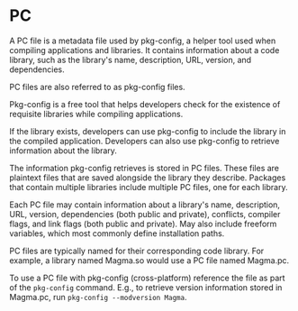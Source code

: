 # PC  

A PC file is a metadata file used by pkg-config, a helper tool used when compiling applications and libraries. It contains information about a code library, such as the library's name, description, URL, version, and dependencies.  

PC files are also referred to as pkg-config files.  

Pkg-config is a free tool that helps developers check for the existence of requisite libraries while compiling applications. 

If the library exists, developers can use pkg-config to include the library in the compiled application. Developers can also use pkg-config to retrieve information about the library.   

The information pkg-config retrieves is stored in PC files. These files are plaintext files that are saved alongside the library they describe. Packages that contain multiple libraries include multiple PC files, one for each library.  

Each PC file may contain information about a library's name, description, URL, version, dependencies (both public and private), conflicts, compiler flags, and link flags (both public and private). May also include freeform variables, which most commonly define installation paths.  

PC files are typically named for their corresponding code library. For example, a library named Magma.so would use a PC file named Magma.pc.  

To use a PC file with pkg-config (cross-platform) reference the file as part of the `pkg-config` command. E.g., to retrieve version information stored in Magma.pc, run `pkg-config --modversion Magma`.  
